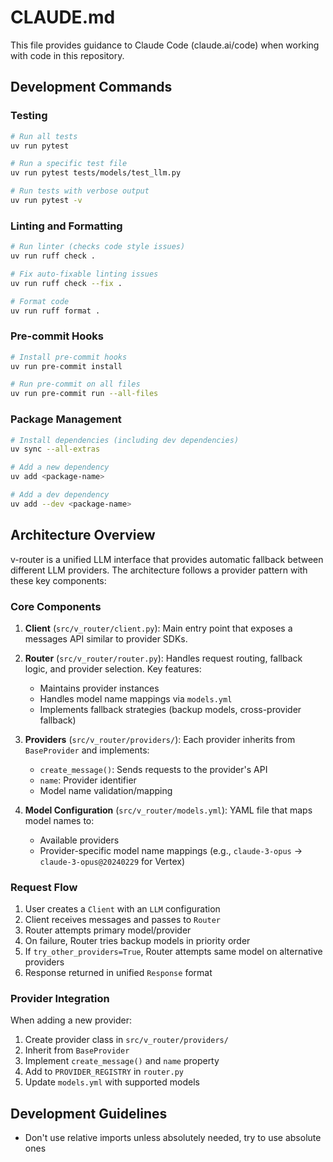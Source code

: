 # CLAUDE.md

This file provides guidance to Claude Code (claude.ai/code) when working with code in this repository.

## Development Commands

### Testing
```bash
# Run all tests
uv run pytest

# Run a specific test file
uv run pytest tests/models/test_llm.py

# Run tests with verbose output
uv run pytest -v
```

### Linting and Formatting
```bash
# Run linter (checks code style issues)
uv run ruff check .

# Fix auto-fixable linting issues
uv run ruff check --fix .

# Format code
uv run ruff format .
```

### Pre-commit Hooks
```bash
# Install pre-commit hooks
uv run pre-commit install

# Run pre-commit on all files
uv run pre-commit run --all-files
```

### Package Management
```bash
# Install dependencies (including dev dependencies)
uv sync --all-extras

# Add a new dependency
uv add <package-name>

# Add a dev dependency
uv add --dev <package-name>
```

## Architecture Overview

v-router is a unified LLM interface that provides automatic fallback between different LLM providers. The architecture follows a provider pattern with these key components:

### Core Components

1. **Client** (`src/v_router/client.py`): Main entry point that exposes a messages API similar to provider SDKs.

2. **Router** (`src/v_router/router.py`): Handles request routing, fallback logic, and provider selection. Key features:
   - Maintains provider instances
   - Handles model name mappings via `models.yml`
   - Implements fallback strategies (backup models, cross-provider fallback)

3. **Providers** (`src/v_router/providers/`): Each provider inherits from `BaseProvider` and implements:
   - `create_message()`: Sends requests to the provider's API
   - `name`: Provider identifier
   - Model name validation/mapping

4. **Model Configuration** (`src/v_router/models.yml`): YAML file that maps model names to:
   - Available providers
   - Provider-specific model name mappings (e.g., `claude-3-opus` → `claude-3-opus@20240229` for Vertex)

### Request Flow

1. User creates a `Client` with an `LLM` configuration
2. Client receives messages and passes to `Router`
3. Router attempts primary model/provider
4. On failure, Router tries backup models in priority order
5. If `try_other_providers=True`, Router attempts same model on alternative providers
6. Response returned in unified `Response` format

### Provider Integration

When adding a new provider:
1. Create provider class in `src/v_router/providers/`
2. Inherit from `BaseProvider`
3. Implement `create_message()` and `name` property
4. Add to `PROVIDER_REGISTRY` in `router.py`
5. Update `models.yml` with supported models

## Development Guidelines

- Don't use relative imports unless absolutely needed, try to use absolute ones